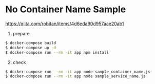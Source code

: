 # No Container Name Sample

https://qiita.com/robitan/items/4d6eda90d957aae20ab1

1. prepare

```sh
$ docker-compose build
$ docker-compose up -d
$ docker-compose run --rm -it app npm install
```

2. check

```sh
$ docker-compose run --rm -it app node sample_container_name.js
$ docker-compose run --rm -it app node sample_service_name.js
```
